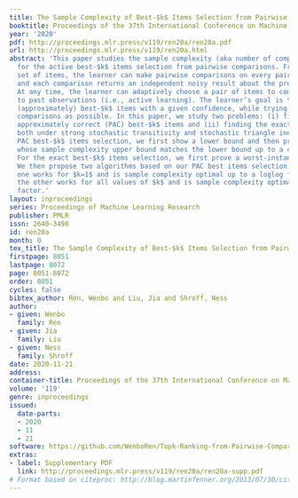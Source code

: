 ```yaml
---
title: The Sample Complexity of Best-$k$ Items Selection from Pairwise Comparisons
booktitle: Proceedings of the 37th International Conference on Machine Learning
year: '2020'
pdf: http://proceedings.mlr.press/v119/ren20a/ren20a.pdf
url: http://proceedings.mlr.press/v119/ren20a.html
abstract: 'This paper studies the sample complexity (aka number of comparisons) bounds
  for the active best-$k$ items selection from pairwise comparisons. From a given
  set of items, the learner can make pairwise comparisons on every pair of items,
  and each comparison returns an independent noisy result about the preferred item.
  At any time, the learner can adaptively choose a pair of items to compare according
  to past observations (i.e., active learning). The learner’s goal is to find the
  (approximately) best-$k$ items with a given confidence, while trying to use as few
  comparisons as possible. In this paper, we study two problems: (i) finding the probably
  approximately correct (PAC) best-$k$ items and (ii) finding the exact best-$k$ items,
  both under strong stochastic transitivity and stochastic triangle inequality. For
  PAC best-$k$ items selection, we first show a lower bound and then propose an algorithm
  whose sample complexity upper bound matches the lower bound up to a constant factor.
  For the exact best-$k$ items selection, we first prove a worst-instance lower bound.
  We then propose two algorithms based on our PAC best items selection algorithms:
  one works for $k=1$ and is sample complexity optimal up to a loglog factor, and
  the other works for all values of $k$ and is sample complexity optimal up to a log
  factor.'
layout: inproceedings
series: Proceedings of Machine Learning Research
publisher: PMLR
issn: 2640-3498
id: ren20a
month: 0
tex_title: The Sample Complexity of Best-$k$ Items Selection from Pairwise Comparisons
firstpage: 8051
lastpage: 8072
page: 8051-8072
order: 8051
cycles: false
bibtex_author: Ren, Wenbo and Liu, Jia and Shroff, Ness
author:
- given: Wenbo
  family: Ren
- given: Jia
  family: Liu
- given: Ness
  family: Shroff
date: 2020-11-21
address: 
container-title: Proceedings of the 37th International Conference on Machine Learning
volume: '119'
genre: inproceedings
issued:
  date-parts:
  - 2020
  - 11
  - 21
software: https://github.com/WenboRen/Topk-Ranking-from-Pairwise-Comparisons.git
extras:
- label: Supplementary PDF
  link: http://proceedings.mlr.press/v119/ren20a/ren20a-supp.pdf
# Format based on citeproc: http://blog.martinfenner.org/2013/07/30/citeproc-yaml-for-bibliographies/
---
```

